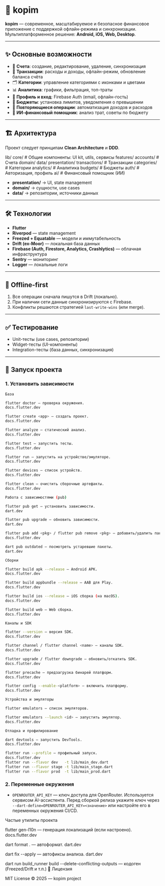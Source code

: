 # 📱 kopim

**kopim** — современное, масштабируемое и безопасное финансовое приложение с поддержкой офлайн-режима и синхронизации.  
Мультиплатформенное решение: **Android, iOS, Web, Desktop**.

---

## ✨ Основные возможности

- 🏦 **Счета**: создание, редактирование, удаление, синхронизация
- 💸 **Транзакции**: расходы и доходы, офлайн-режим, обновление баланса счёта
- 🗂 **Категории**: управление категориями с иконками и цветами
- 📊 **Аналитика**: графики, фильтрация, топ-траты
- 👤 **Профиль и вход**: Firebase Auth (email, офлайн-гость)
- 🎯 **Бюджеты**: установка лимитов, уведомления о превышении
- 🔄 **Повторяющиеся операции**: автоматизация доходов и расходов
- 🤖 **ИИ-финансовый помощник**: анализ трат, советы по бюджету

---

## 🏗 Архитектура

Проект следует принципам **Clean Architecture** и **DDD**.

lib/
core/ # Общие компоненты: UI kit, utils, сервисы
features/
accounts/ # Счета
domain/
data/
presentation/
transactions/ # Транзакции
categories/ # Категории
analytics/ # Аналитика
budgets/ # Бюджеты
auth/ # Авторизация, профиль
ai/ # Финансовый помощник (ИИ)


- **presentation/** → UI, state management
- **domain/** → сущности, use cases
- **data/** → репозитории, источники данных

---

## 🛠 Технологии

- **Flutter**
- **Riverpod** — state management
- **Freezed + Equatable** — модели и иммутабельность
- **Drift (ex-Moor)** — локальная база данных
- **Firebase (Auth, Firestore, Analytics, Crashlytics)** — облачная инфраструктура
- **Sentry** — мониторинг
- **Logger** — локальные логи

---

## 🔄 Offline-first

1. Все операции сначала пишутся в Drift (локально).
2. При наличии сети данные синхронизируются с Firebase.
3. Конфликты решаются стратегией `last-write-wins` (или merge).

---

## ✅ Тестирование

- Unit-тесты (use cases, репозитории)
- Widget-тесты (UI-компоненты)
- Integration-тесты (база данных, синхронизация)

---

## 🚀 Запуск проекта

### 1. Установить зависимости
```bash
База

flutter doctor — проверка окружения. 
docs.flutter.dev

flutter create <app> — создать проект. 
docs.flutter.dev

flutter analyze — статический анализ. 
docs.flutter.dev

flutter test — запустить тесты. 
docs.flutter.dev

flutter run — запустить на устройстве/эмуляторе.
docs.flutter.dev

flutter devices — список устройств.
docs.flutter.dev

flutter clean — очистить сборочные артефакты. 
docs.flutter.dev

Работа с зависимостями (pub)

flutter pub get — установить зависимости. 
dart.dev

flutter pub upgrade — обновить зависимости. 
dart.dev

flutter pub add <pkg> / flutter pub remove <pkg> — добавить/удалить пакет. 
docs.flutter.dev

dart pub outdated — посмотреть устаревшие пакеты. 
dart.dev

Сборки

flutter build apk --release — Android APK. 
docs.flutter.dev

flutter build appbundle --release — AAB для Play. 
docs.flutter.dev

flutter build ios --release — iOS сборка (на macOS). 
docs.flutter.dev

flutter build web — Web сборка. 
docs.flutter.dev

Каналы и SDK

flutter --version — версия SDK. 
docs.flutter.dev

flutter channel / flutter channel <name> — каналы SDK. 
docs.flutter.dev

flutter upgrade / flutter downgrade — обновить/откатить SDK. 
docs.flutter.dev

flutter precache — предзагрузка бинарей платформ. 
docs.flutter.dev

flutter config --enable-<platform> — включить платформу. 
docs.flutter.dev

Устройства и эмуляторы

flutter emulators — список эмуляторов.

flutter emulators --launch <id> — запустить эмулятор. 
docs.flutter.dev

Отладка и профилирование

dart devtools — запустить DevTools. 
docs.flutter.dev

flutter run --profile — профильный запуск.
docs.flutter.dev
flutter run --flavor dev   -t lib/main_dev.dart
flutter run --flavor stage -t lib/main_stage.dart
flutter run --flavor prod  -t lib/main_prod.dart
```

### 2. Переменные окружения

- `OPENROUTER_API_KEY` — ключ доступа для OpenRouter. Используется сервисом AI-ассистента. Перед сборкой релиза укажите ключ через `--dart-define=OPENROUTER_API_KEY=<значение>` или настройте его в переменных окружения CI/CD.

Частые утилиты проекта

flutter gen-l10n — генерация локализаций (если настроено). 
docs.flutter.dev

dart format . — автоформат. 
dart.dev

dart fix --apply — автофиксы анализа. 
dart.dev

dart run build_runner build --delete-conflicting-outputs — кодоген (Freezed/Drift и т.п.)
📜 Лицензия

MIT License © 2025 — kopim project
